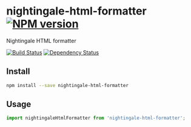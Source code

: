 # nightingale-html-formatter [![NPM version][npm-image]][npm-url]

Nightingale HTML formatter

[![Build Status][build-status-image]][build-status-url] [![Dependency Status][daviddm-image]][daviddm-url]


## Install

```sh
npm install --save nightingale-html-formatter
```

## Usage

```js
import nightingaleHtmlFormatter from 'nightingale-html-formatter';
```

[npm-image]: https://img.shields.io/npm/v/nightingale-html-formatter.svg?style=flat-square
[npm-url]: https://npmjs.org/package/nightingale-html-formatter
[daviddm-image]: https://david-dm.org/nightingalejs/nightingale-html-formatter.svg?style=flat-square
[daviddm-url]: https://david-dm.org/nightingalejs/nightingale-html-formatter
[build-status-image]: https://img.shields.io/circleci/project/nightingalejs/nightingale-html-formatter/master.svg?style=flat-square
[build-status-url]: https://circleci.com/gh/nightingalejs/nightingale-html-formatter
